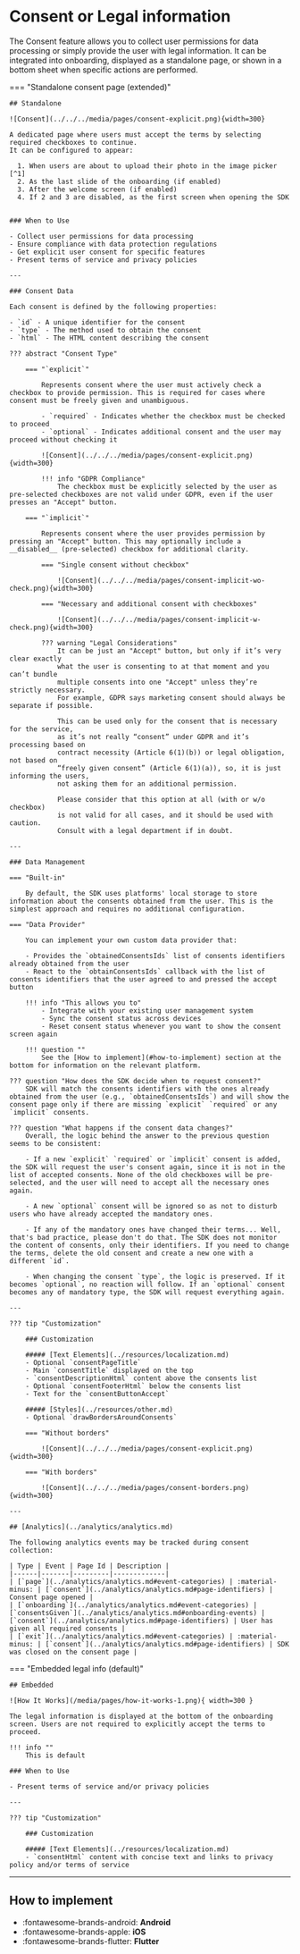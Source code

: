 # Consent or Legal information

The Consent feature allows you to collect user permissions for data processing or simply provide the user with legal information. It can be integrated into onboarding, displayed as a standalone page, or shown in a bottom sheet when specific actions are performed.


=== "Standalone consent page (extended)"

    ## Standalone

    ![Consent](../../../media/pages/consent-explicit.png){width=300}

    A dedicated page where users must accept the terms by selecting required checkboxes to continue.
    It can be configured to appear:

      1. When users are about to upload their photo in the image picker [^1]
      2. As the last slide of the onboarding (if enabled)
      3. After the welcome screen (if enabled)
      4. If 2 and 3 are disabled, as the first screen when opening the SDK


    ### When to Use

    - Collect user permissions for data processing
    - Ensure compliance with data protection regulations
    - Get explicit user consent for specific features
    - Present terms of service and privacy policies

    ---        

    ### Consent Data

    Each consent is defined by the following properties:

    - `id` - A unique identifier for the consent
    - `type` - The method used to obtain the consent
    - `html` - The HTML content describing the consent

    ??? abstract "Consent Type"

        === "`explicit`"

            Represents consent where the user must actively check a checkbox to provide permission. This is required for cases where consent must be freely given and unambiguous.

            - `required` - Indicates whether the checkbox must be checked to proceed
            - `optional` - Indicates additional consent and the user may proceed without checking it

            ![Consent](../../../media/pages/consent-explicit.png){width=300}

            !!! info "GDPR Compliance"
                The checkbox must be explicitly selected by the user as pre-selected checkboxes are not valid under GDPR, even if the user presses an "Accept" button. 

        === "`implicit`"

            Represents consent where the user provides permission by pressing an "Accept" button. This may optionally include a __disabled__ (pre-selected) checkbox for additional clarity.

            === "Single consent without checkbox"

                ![Consent](../../../media/pages/consent-implicit-wo-check.png){width=300}

            === "Necessary and additional consent with checkboxes"

                ![Consent](../../../media/pages/consent-implicit-w-check.png){width=300}   

            ??? warning "Legal Considerations"
                It can be just an "Accept" button, but only if it’s very clear exactly
                what the user is consenting to at that moment and you can’t bundle
                multiple consents into one "Accept" unless they’re strictly necessary.
                For example, GDPR says marketing consent should always be separate if possible.

                This can be used only for the consent that is necessary for the service,
                as it’s not really “consent” under GDPR and it’s processing based on
                contract necessity (Article 6(1)(b)) or legal obligation, not based on
                “freely given consent” (Article 6(1)(a)), so, it is just informing the users,
                not asking them for an additional permission.
            
                Please consider that this option at all (with or w/o checkbox)
                is not valid for all cases, and it should be used with caution.
                Consult with a legal department if in doubt.

    ---

    ### Data Management

    === "Built-in"

        By default, the SDK uses platforms' local storage to store information about the consents obtained from the user. This is the simplest approach and requires no additional configuration.

    === "Data Provider"

        You can implement your own custom data provider that:

        - Provides the `obtainedConsentsIds` list of consents identifiers already obtained from the user
        - React to the `obtainConsentsIds` callback with the list of consents identifiers that the user agreed to and pressed the accept button

        !!! info "This allows you to"
            - Integrate with your existing user management system
            - Sync the consent status across devices
            - Reset consent status whenever you want to show the consent screen again

        !!! question ""
            See the [How to implement](#how-to-implement) section at the bottom for information on the relevant platform.

    ??? question "How does the SDK decide when to request consent?"
        SDK will match the consents identifiers with the ones already obtained from the user (e.g., `obtainedConsentsIds`) and will show the consent page only if there are missing `explicit` `required` or any `implicit` consents.

    ??? question "What happens if the consent data changes?"
        Overall, the logic behind the answer to the previous question seems to be consistent:
        
        - If a new `explicit` `required` or `implicit` consent is added, the SDK will request the user's consent again, since it is not in the list of accepted consents. None of the old checkboxes will be pre-selected, and the user will need to accept all the necessary ones again.

        - A new `optional` consent will be ignored so as not to disturb users who have already accepted the mandatory ones.

        - If any of the mandatory ones have changed their terms... Well, that's bad practice, please don't do that. The SDK does not monitor the content of consents, only their identifiers. If you need to change the terms, delete the old consent and create a new one with a different `id`.

        - When changing the consent `type`, the logic is preserved. If it becomes `optional`, no reaction will follow. If an `optional` consent becomes any of mandatory type, the SDK will request everything again.

    ---

    ??? tip "Customization"

        ### Customization

        ##### [Text Elements](../resources/localization.md)
        - Optional `consentPageTitle`
        - Main `consentTitle` displayed on the top
        - `consentDescriptionHtml` content above the consents list
        - Optional `consentFooterHtml` below the consents list
        - Text for the `consentButtonAccept`

        ##### [Styles](../resources/other.md)
        - Optional `drawBordersAroundConsents`

        === "Without borders"

            ![Consent](../../../media/pages/consent-explicit.png){width=300}

        === "With borders"

            ![Consent](../../../media/pages/consent-borders.png){width=300}    

    ---

    ## [Analytics](../analytics/analytics.md)

    The following analytics events may be tracked during consent collection:

    | Type | Event | Page Id | Description |
    |------|-------|---------|-------------|
    | [`page`](../analytics/analytics.md#event-categories) | :material-minus: | [`consent`](../analytics/analytics.md#page-identifiers) | Consent page opened |
    | [`onboarding`](../analytics/analytics.md#event-categories) | [`consentsGiven`](../analytics/analytics.md#onboarding-events) | [`consent`](../analytics/analytics.md#page-identifiers) | User has given all required consents |
    | [`exit`](../analytics/analytics.md#event-categories) | :material-minus: | [`consent`](../analytics/analytics.md#page-identifiers) | SDK was closed on the consent page |


=== "Embedded legal info (default)"

    ## Embedded

    ![How It Works](/media/pages/how-it-works-1.png){ width=300 }

    The legal information is displayed at the bottom of the onboarding screen. Users are not required to explicitly accept the terms to proceed.

    !!! info ""
        This is default

    ### When to Use

    - Present terms of service and/or privacy policies

    ---

    ??? tip "Customization"

        ### Customization

        ##### [Text Elements](../resources/localization.md)
        - `consentHtml` content with concise text and links to privacy policy and/or terms of service

---

## How to implement

<div class="grid cards" markdown>

- :fontawesome-brands-android: __Android__
- :fontawesome-brands-apple: __iOS__
- :fontawesome-brands-flutter: __Flutter__

</div>

 [^1]: We recommend using the consent display via the "upload photo" button if you are using try-ons with models feature. In this case, the user has the option not to use personal photos and there is no need to request consent in advance, as the service has the right to operate without it.

